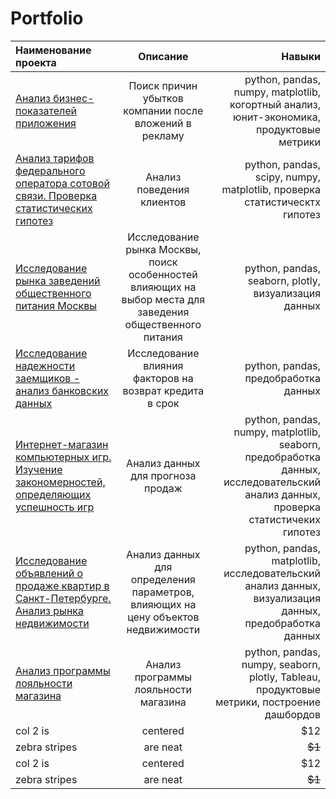 # Portfolio
| Наименование проекта                       | Описание        | Навыки        |
|:-------------                              |:---------------:| -------------:|
| [Анализ бизнес-показателей приложения](https://github.com/zagirovaaa/Portfolio/tree/main/Анализ%20бизнес-показателей%20приложения)     | Поиск причин убытков компании после вложений в рекламу |python, pandas, numpy, matplotlib, когортный анализ, юнит-экономика, продуктовые метрики |
| [Анализ тарифов федерального оператора сотовой связи. Проверка статистических гипотез](https://github.com/zagirovaaa/Portfolio/blob/main/Анализ%20данных%20сотового%20оператора/readme.md)    | Анализ поведения клиентов        |  python, pandas, scipy, numpy, matplotlib, проверка статистическтх гипотез  |
| [Исследование рынка заведений общественного питания Москвы](https://github.com/zagirovaaa/Portfolio/blob/main/Выбор%20места%20для%20общепита/readme.md) | Исследование рынка Москвы, поиск особенностей влияющих на выбор места для заведения общественного питания | python, pandas, seaborn, plotly, визуализация данных |
| [Исследование надежности заемщиков - анализ банковских данных](https://github.com/zagirovaaa/Portfolio/blob/main/Исследование%20надежности%20заемщиков/readme.md)      | Исследование влияния факторов на возврат кредита в срок |python, pandas, предобработка данных   |
| [Интернет-магазин компьютерных игр. Изучение закономерностей, определяющих успешность игр](https://github.com/zagirovaaa/Portfolio/blob/main/Интернет-магазин%20игр/readme.md) |Анализ данных для прогноза продаж       | python, pandas, numpy, matplotlib, seaborn, предобработка данных, исследовательский анализ данных, проверка статистичеких гипотез |
| [Исследование объявлений о продаже квартир в Санкт-Петербурге. Анализ рынка недвижимости](https://github.com/zagirovaaa/Portfolio/blob/main/Исследование%20объявлений%20о%20продаже%20квартир/readme.md)     | Анализ данных для определения параметров, влияющих на цену объектов недвижимости     | python, pandas, matplotlib, исследовательский анализ данных, визуализация данных, предобработка данных |
|  [Анализ программы лояльности магазина](https://github.com/zagirovaaa/Portfolio/blob/main/Анализ%20программы%20лояльности/readme.md)| Анализ программы лояльности магазина | python, pandas, numpy, seaborn, plotly, Tableau, продуктовые метрики, построение дашбордов|
| col 2 is      | centered        |         $12   |
| zebra stripes | are neat        |        ~~$1~~ |
| col 2 is      | centered        |         $12   |
| zebra stripes | are neat        |        ~~$1~~ |
